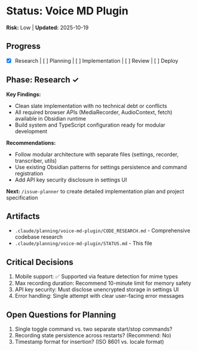 # Status: Voice MD Plugin

**Risk:** Low | **Updated:** 2025-10-19

## Progress
- [x] Research | [ ] Planning | [ ] Implementation | [ ] Review | [ ] Deploy

## Phase: Research ✓

**Key Findings:**
- Clean slate implementation with no technical debt or conflicts
- All required browser APIs (MediaRecorder, AudioContext, fetch) available in Obsidian runtime
- Build system and TypeScript configuration ready for modular development

**Recommendations:**
- Follow modular architecture with separate files (settings, recorder, transcriber, utils)
- Use existing Obsidian patterns for settings persistence and command registration
- Add API key security disclosure in settings UI

**Next:** `/issue-planner` to create detailed implementation plan and project specification

## Artifacts
- `.claude/planning/voice-md-plugin/CODE_RESEARCH.md` - Comprehensive codebase research
- `.claude/planning/voice-md-plugin/STATUS.md` - This file

## Critical Decisions
1. Mobile support: ✅ Supported via feature detection for mime types
2. Max recording duration: Recommend 10-minute limit for memory safety
3. API key security: Must disclose unencrypted storage in settings UI
4. Error handling: Single attempt with clear user-facing error messages

## Open Questions for Planning
1. Single toggle command vs. two separate start/stop commands?
2. Recording state persistence across restarts? (Recommend: No)
3. Timestamp format for insertion? (ISO 8601 vs. locale format)
